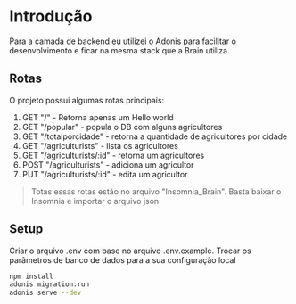 # Introdução

Para a camada de backend eu utilizei o Adonis para facilitar o desenvolvimento e ficar na mesma stack que a Brain utiliza.

## Rotas

O projeto possui algumas rotas principais:
1. GET "/" - Retorna apenas um Hello world
2. GET "/popular" - popula o DB com alguns agricultores
3. GET "/totalporcidade" - retorna a quantidade de agricultores por cidade
4. GET "/agriculturists" - lista os agricultores
4. GET "/agriculturists/:id" - retorna um agricultores
5. POST "/agriculturists" - adiciona um agricultor
6. PUT "/agriculturists/:id" - edita um agricultor

> Totas essas rotas estão no arquivo "Insomnia_Brain". Basta baixar o Insomnia e importar o arquivo json

## Setup

Criar o arquivo .env com base no arquivo .env.example.
Trocar os parâmetros de banco de dados para a sua configuração local

```bash
npm install
adonis migration:run
adonis serve --dev
```

